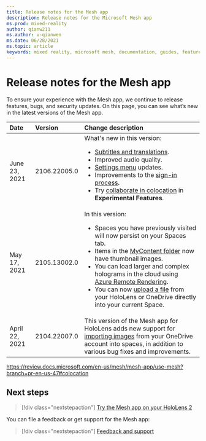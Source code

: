 ```yaml
---
title: Release notes for the Mesh app
description: Release notes for the Microsoft Mesh app
ms.prod: mixed-reality
author: qianw211
ms.author: v-qianwen
ms.date: 06/28/2021
ms.topic: article
keywords: mixed reality, microsoft mesh, documentation, guides, features, holograms, spaces
---
```


# Release notes for the Mesh app

To ensure your experience with the Mesh app, we continue to release features, bugs, and security updates.  On this page, you can see what’s new in the latest versions of the Mesh app.

| Date          | Version           | Change description  |
| :------------ |:-------------| :----------- |
| June 23, 2021 | 2106.22005.0 | What's new in this version:  <br> <ul> <li> [Subtitles and translations](languages.md). </li> <li> Improved audio quality. </li> <li> [Settings menu](use-mesh.md#setting-user-preferences) updates. </li> <li> Improvements to the [sign-in process](faq.md#how-do-i-sign-out-of-mesh-app). </li> <li> Try [collaborate in colocation](use-mesh.md#colocation) in **Experimental Features**. </li> </ul>
| May 17, 2021  | 2105.13002.0 | In this version: <br> <ul> <li> Spaces you have previously visited will now persist on your Spaces tab. </li> <li> Items in the [MyContent folder](import-content.md#accessing-the-mycontent-folder) now have thumbnail images. </li> <li> You can load larger and complex holograms in the cloud using [Azure Remote Rendering](arr-content.md). </li> <li> You can now [upload a file](import-content.md#enable-local-file-picker) from your HoloLens or OneDrive directly into your current Space. </li> </ul>|
| April 22, 2021  | 2104.22007.0 | This version of the Mesh app for HoloLens adds new support for [importing images](import-content.md) from your OneDrive account into spaces, in addition to various bug fixes and improvements. |

https://review.docs.microsoft.com/en-us/mesh/mesh-app/use-mesh?branch=pr-en-us-47#colocation
## Next steps

   > [!div class="nextstepaction"]
   > [Try the Mesh app on your HoloLens 2](index.md)

You can file a feedback or get support for the Mesh app:

   > [!div class="nextstepaction"]
   > [Feedback and support](faq.md#feedback-and-support)
